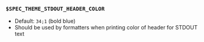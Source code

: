 ### `$SPEC_THEME_STDOUT_HEADER_COLOR`

- Default: `34;1` (bold blue)
- Should be used by formatters when printing color of header for STDOUT text

